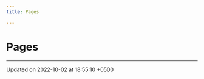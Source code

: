 ```yaml
---
title: Pages

---
```


# Pages







-------------------------------

Updated on 2022-10-02 at 18:55:10 +0500
